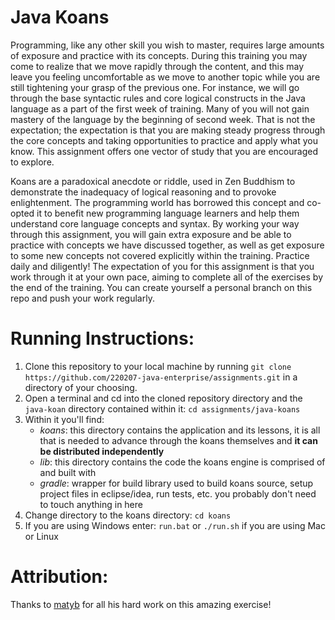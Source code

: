 # Java Koans 

Programming, like any other skill you wish to master, requires large amounts of exposure and practice with its concepts. During this training you may come to realize that we move rapidly through the content, and this may leave you feeling uncomfortable as we move to another topic while you are still tightening your grasp of the previous one. For instance, we will go through the base syntactic rules and core logical constructs in the Java language as a part of the first week of training. Many of you will not gain mastery of the language by the beginning of second week. That is not the expectation; the expectation is that you are making steady progress through the core concepts and taking opportunities to practice and apply what you know. This assignment offers one vector of study that you are encouraged to explore.

Koans are a paradoxical anecdote or riddle, used in Zen Buddhism to demonstrate the inadequacy of logical reasoning and to provoke enlightenment. The programming world has borrowed this concept and co-opted it to benefit new programming language learners and help them understand core language concepts and syntax. By working your way through this assignment, you will gain extra exposure and be able to practice with concepts we have discussed together, as well as get exposure to some new concepts not covered explicitly within the training. Practice daily and diligently! The expectation of you for this assignment is that you work through it at your own pace, aiming to complete all of the exercises by the end of the training. You can create yourself a personal branch on this repo and push your work regularly.



Running Instructions:
=====================
1. Clone this repository to your local machine by running `git clone https://github.com/220207-java-enterprise/assignments.git` in a directory of your choosing.
2. Open a terminal and cd into the cloned repository directory and the `java-koan` directory contained within it: `cd assignments/java-koans`
3. Within it you'll find:
    - *koans*: this directory contains the application and its lessons, it is all that is needed to advance through the koans themselves and **it can be distributed independently**
    - *lib*: this directory contains the code the koans engine is comprised of and built with
    - *gradle*: wrapper for build library used to build koans source, setup project files in eclipse/idea, run tests, etc. you probably don't need to touch anything in here
4. Change directory to the koans directory: `cd koans`
5. If you are using Windows enter: `run.bat` or `./run.sh` if you are using Mac or Linux

Attribution:
============

Thanks to [matyb](https://github.com/matyb) for all his hard work on this amazing exercise!

